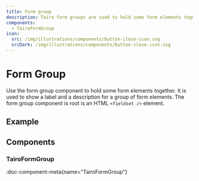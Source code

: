 ```yaml
---
title: Form group
description: Tairo form groups are used to hold some form elements together. They are used to show a label and a description for a group of form elements.
components:
  - TairoFormGroup
icon:
  src: /img/illustrations/components/button-close-icon.svg
  srcDark: /img/illustrations/components/button-close-icon.svg
---
```


# Form Group

Use the form group component to hold some form elements together. It is used to show a label and a description for a group of form elements. The form group component is root is an HTML `<fieldset />` element.

## Example

<!-- demo: #examples/tairo/form-group -->

## Components

### TairoFormGroup

:doc-component-meta{name="TairoFormGroup"}
